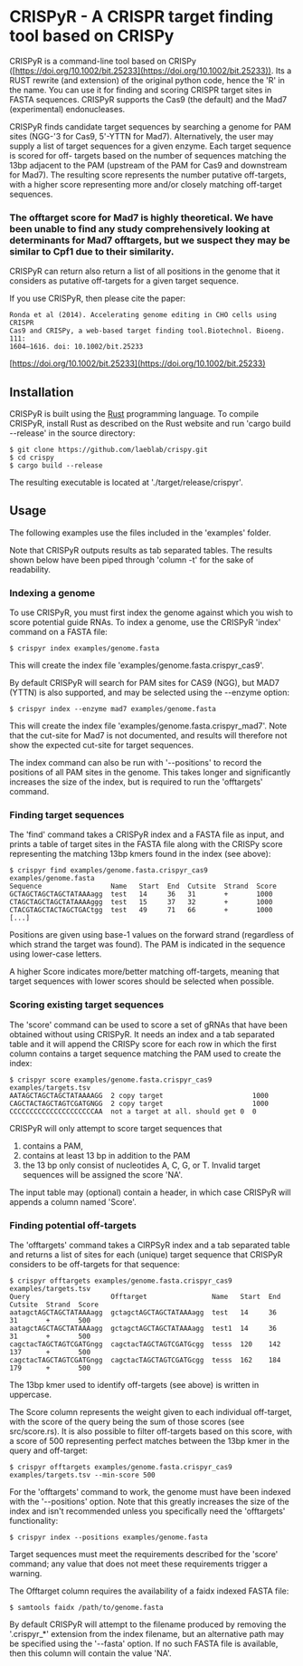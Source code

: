 # CRISPyR - A CRISPR target finding tool based on CRISPy

CRISPyR is a command-line tool based on CRISPy ([https://doi.org/10.1002/bit.25233](https://doi.org/10.1002/bit.25233)).
Its a RUST rewrite (and extension) of the original python code, hence the 'R' in the name.
You can use it for finding and scoring CRISPR target sites in FASTA sequences. 
CRISPyR supports the Cas9 (the default) and the Mad7 (experimental) endonucleases.

CRISPyR finds candidate target sequences by searching a genome for PAM sites
(NGG-'3 for Cas9, 5'-YTTN for Mad7). Alternatively, the user may supply a list
of target sequences for a given enzyme. Each target sequence is scored for off-
targets based on the number of sequences matching the 13bp adjacent to the PAM
(upstream of the PAM for Cas9 and downstream for Mad7). The resulting score
represents the number putative off-targets, with a higher score representing
more and/or closely matching off-target sequences.

### The offtarget score for Mad7 is highly theoretical. We have been unable to find any study comprehensively looking at determinants for Mad7 offtargets, but we suspect they may be similar to Cpf1 due to their similarity.

CRISPyR can return also return a list of all positions in the genome that it
considers as putative off-targets for a given target sequence.

If you use CRISPyR, then please cite the paper:

    Ronda et al (2014). Accelerating genome editing in CHO cells using CRISPR
    Cas9 and CRISPy, a web-based target finding tool.Biotechnol. Bioeng. 111:
    1604–1616. doi: 10.1002/bit.25233

[https://doi.org/10.1002/bit.25233](https://doi.org/10.1002/bit.25233)


## Installation

CRISPyR is built using the [Rust](https://www.rust-lang.org) programming
language. To compile CRISPyR, install Rust as described on the Rust website
and run 'cargo build --release' in the source directory:

    $ git clone https://github.com/laeblab/crispy.git
    $ cd crispy
    $ cargo build --release

The resulting executable is located at './target/release/crispyr'.


## Usage

The following examples use the files included in the 'examples' folder.

Note that CRISPyR outputs results as tab separated tables. The results shown
below have been piped through 'column -t' for the sake of readability.


### Indexing a genome

To use CRISPyR, you must first index the genome against which you wish to
score potential guide RNAs. To index a genome, use the CRISPyR 'index' command
on a FASTA file:

    $ crispyr index examples/genome.fasta

This will create the index file 'examples/genome.fasta.crispyr_cas9'.

By default CRISPyR will search for PAM sites for CAS9 (NGG), but MAD7 (YTTN)
is also supported, and may be selected using the --enzyme option:

    $ crispyr index --enzyme mad7 examples/genome.fasta

This will create the index file 'examples/genome.fasta.crispyr_mad7'. Note that
the cut-site for Mad7 is not documented, and results will therefore not show
the expected cut-site for target sequences.

The index command can also be run with '--positions' to record the positions of
all PAM sites in the genome. This takes longer and significantly increases the
size of the index, but is required to run the 'offtargets' command.


### Finding target sequences

The 'find' command takes a CRISPyR index and a FASTA file as input, and prints
a table of target sites in the FASTA file along with the CRISPy score
representing the matching 13bp kmers found in the index (see above):

    $ crispyr find examples/genome.fasta.crispyr_cas9 examples/genome.fasta
    Sequence                 Name   Start  End  Cutsite  Strand  Score
    GCTAGCTAGCTAGCTATAAAagg  test   14     36   31       +       1000
    CTAGCTAGCTAGCTATAAAAggg  test   15     37   32       +       1000
    CTACGTAGCTACTAGCTGACtgg  test   49     71   66       +       1000
    [...]

Positions are given using base-1 values on the forward strand (regardless of
which strand the target was found). The PAM is indicated in the sequence using
lower-case letters.

A higher Score indicates more/better matching off-targets, meaning that target
sequences with lower scores should be selected when possible.


### Scoring existing target sequences

The 'score' command can be used to score a set of gRNAs that have been obtained 
without using CRISPyR. It needs an index and a tab separated table and it will
append the CRISPy score for each row in which the first column contains a
target sequence matching the PAM used to create the index:

    $ crispyr score examples/genome.fasta.crispyr_cas9 examples/targets.tsv
    AATAGCTAGCTAGCTATAAAAGG  2 copy target                      1000
    CAGCTACTAGCTAGTCGATGNGG  2 copy target                      1000
    CCCCCCCCCCCCCCCCCCCCCAA  not a target at all. should get 0  0

CRISPyR will only attempt to score target sequences that 
1. contains a PAM,
2. contains at least 13 bp in addition to the PAM
3. the 13 bp only consist of nucleotides A, C, G, or T. Invalid target sequences will be assigned the
score 'NA'.

The input table may (optional) contain a header, in which case CRISPyR will
appends a column named 'Score'.


### Finding potential off-targets

The 'offtargets' command takes a CIRPSyR index and a tab separated table and
returns a list of sites for each (unique) target sequence that CRISPyR considers
to be off-targets for that sequence:

    $ crispyr offtargets examples/genome.fasta.crispyr_cas9 examples/targets.tsv
    Query                    Offtarget                Name   Start  End  Cutsite  Strand  Score
    aatagctAGCTAGCTATAAAagg  gctagctAGCTAGCTATAAAagg  test   14     36   31       +       500
    aatagctAGCTAGCTATAAAagg  gctagctAGCTAGCTATAAAagg  test1  14     36   31       +       500
    cagctacTAGCTAGTCGATGngg  cagctacTAGCTAGTCGATGcgg  tesss  120    142  137      +       500
    cagctacTAGCTAGTCGATGngg  cagctacTAGCTAGTCGATGcgg  tesss  162    184  179      +       500

The 13bp kmer used to identify off-targets (see above) is written in uppercase.

The Score column represents the weight given to each individual off-target, with
the score of the query being the sum of those scores (see src/score.rs). It is
also possible to filter off-targets based on this score, with a score of 500
representing perfect matches between the 13bp kmer in the query and off-target:

    $ crispyr offtargets examples/genome.fasta.crispyr_cas9 examples/targets.tsv --min-score 500

For the 'offtargets' command to work, the genome must have been indexed with the
'--positions' option. Note that this greatly increases the size of the index and
isn't recommended unless you specifically need the 'offtargets' functionality:

    $ crispyr index --positions examples/genome.fasta

Target sequences must meet the requirements described for the 'score' command;
any value that does not meet these requirements trigger a warning.

The Offtarget column requires the availability of a faidx indexed FASTA file:

    $ samtools faidx /path/to/genome.fasta

By default CRISPyR will attempt to the filename produced by removing the
'.crispyr_*' extension from the index filename, but an alternative path may be
specified using the '--fasta' option. If no such FASTA file is available, then
this column will contain the value 'NA'.
